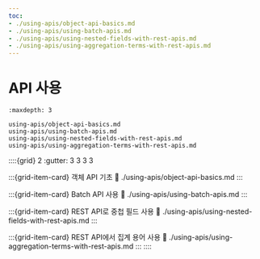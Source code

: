```yaml
---
toc:
- ./using-apis/object-api-basics.md
- ./using-apis/using-batch-apis.md
- ./using-apis/using-nested-fields-with-rest-apis.md
- ./using-apis/using-aggregation-terms-with-rest-apis.md
---
```

# API 사용

```{toctree}
:maxdepth: 3

using-apis/object-api-basics.md
using-apis/using-batch-apis.md
using-apis/using-nested-fields-with-rest-apis.md
using-apis/using-aggregation-terms-with-rest-apis.md
```

::::{grid} 2
:gutter: 3 3 3 3

:::{grid-item-card} 객체 API 기초
:link: ./using-apis/object-api-basics.md
:::

:::{grid-item-card} Batch API 사용
:link: ./using-apis/using-batch-apis.md
:::

:::{grid-item-card} REST API로 중첩 필드 사용
:link: ./using-apis/using-nested-fields-with-rest-apis.md
:::

:::{grid-item-card} REST API에서 집계 용어 사용
:link: ./using-apis/using-aggregation-terms-with-rest-apis.md
:::
::::